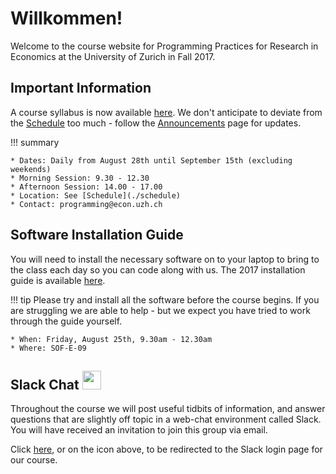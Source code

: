 # Willkommen!

Welcome to the course website for Programming Practices for Research in Economics at the University of Zurich in Fall 2017.


## Important Information

A course syllabus is now available [here](assets/pp4rs-syllabus.pdf).
We don't anticipate to deviate from the [Schedule](./schedule) too much - follow the [Announcements](./announcments) page for updates.

!!! summary

    * Dates: Daily from August 28th until September 15th (excluding weekends)
    * Morning Session: 9.30 - 12.30
    * Afternoon Session: 14.00 - 17.00
    * Location: See [Schedule](./schedule)
    * Contact: programming@econ.uzh.ch

## Software Installation Guide

You will need to install the necessary software on to your laptop to bring to the class each day so you can code along with us.
The 2017 installation guide is available [here](https://pp4rs.github.io/installation-guide/).

!!! tip
    Please try and install all the software before the course begins.
    If you are struggling we are able to help - but we expect you have tried to work through the guide yourself.

    * When: Friday, August 25th, 9.30am - 12.30am
    * Where: SOF-E-09

## Slack Chat [<img src="https://maxcdn.icons8.com/Share/icon/Logos//slack1600.png" height="30" />](https://pp4rs.slack.com/)

Throughout the course we will post useful tidbits of information, and answer questions that are slightly off topic in a web-chat environment called Slack. You will have received an invitation to join this group via email.

Click [here](https://pp4rs.slack.com/), or on the icon above, to be redirected to the Slack login page for our course.
